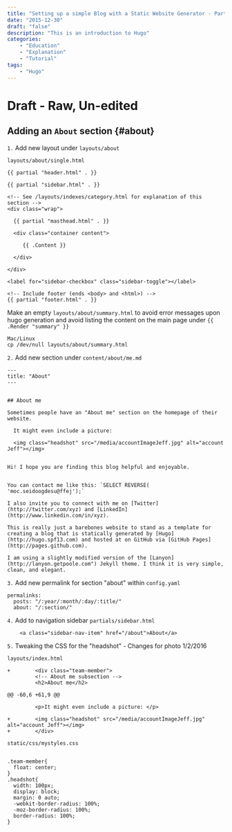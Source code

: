 ```yaml
---
title: "Setting up a simple Blog with a Static Website Generator - Part 8: Hugo About Section"
date: "2015-12-30"
draft: "false"
description: "This is an introduction to Hugo"
categories:
    - "Education"
    - "Explanation"
    - "Tutorial"
tags:
    - "Hugo"
---
```


# Draft - Raw, Un-edited

## Adding an `About` section {#about}

`1.` Add new layout under `layouts/about`

`layouts/about/single.html`
```
{{ partial "header.html" . }}

{{ partial "sidebar.html" . }}

<!-- See /layouts/indexes/category.html for explanation of this section -->
<div class="wrap">

  {{ partial "masthead.html" . }}

  <div class="container content">

     {{ .Content }}

  </div>

</div>

<label for="sidebar-checkbox" class="sidebar-toggle"></label>

<!-- Include footer (ends <body> and <html>) -->
{{ partial "footer.html" . }}

```
Make an empty `layouts/about/summary.html` to avoid error messages upon hugo generation and avoid listing the content on the main page under `{{ .Render "summary" }}`
```
Mac/Linux
cp /dev/null layouts/about/summary.html
```


`2.` Add new section under `content/about/me.md`
```
---
title: "About"
---


## About me

Sometimes people have an "About me" section on the homepage of their website.

  It might even include a picture:

  <img class="headshot" src="/media/accountImageJeff.jpg" alt="account Jeff"></img>


Hi! I hope you are finding this blog helpful and enjoyable.


You can contact me like this: `SELECT REVERSE( 'moc.seidoogdesu@ffej');`

I also invite you to connect with me on [Twitter](http://twitter.com/xyz) and [LinkedIn](http://www.linkedin.com/in/xyz).

This is really just a barebones website to stand as a template for creating a blog that is statically generated by [Hugo](http://hugo.spf13.com) and hosted at on GitHub via [GitHub Pages](http://pages.github.com).

I am using a slightly modified version of the [Lanyon](http://lanyon.getpoole.com") Jekyll theme. I think it is very simple, clean, and elegant.

```

`3.` Add new permalink for section "about" within `config.yaml`

```
permalinks:
  posts: "/:year/:month/:day/:title/"
  about: "/:section/"

```

`4.` Add to navigation sidebar `partials/sidebar.html`

```
    <a class="sidebar-nav-item" href="/about">About</a>
```

`5.` Tweaking the CSS for the "headshot" - Changes for photo 1/2/2016

`layouts/index.html`

```
+        <div class="team-member">
         <!-- About me subsection -->
         <h2>About me</h2>

@@ -60,6 +61,9 @@

         <p>It might even include a picture: </p>

+        <img class="headshot" src="/media/accountImageJeff.jpg" alt="account Jeff"></img>
+        </div>
```

`static/css/mystyles.css`

```

.team-member{
  float: center;
}
.headshot{
  width: 100px;
  display: block;
  margin: 0 auto;
  -webkit-border-radius: 100%;
  -moz-border-radius: 100%;
  border-radius: 100%;
}
```
